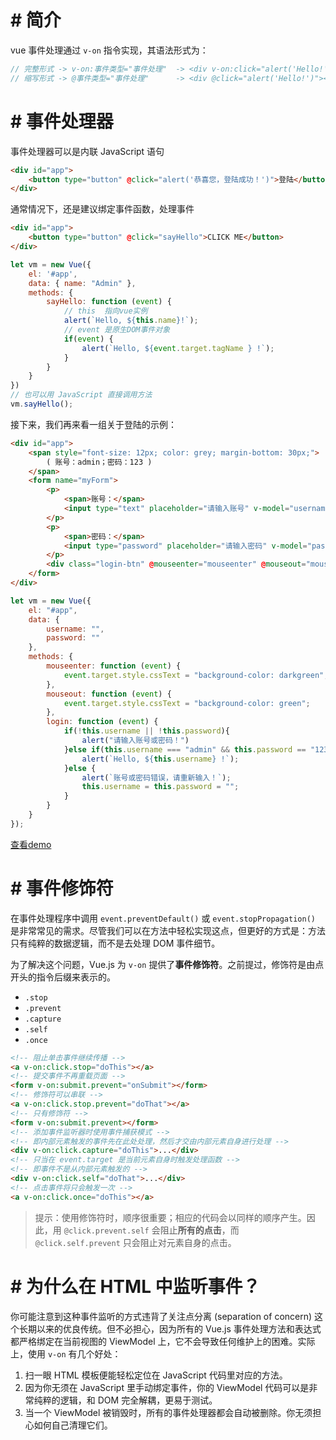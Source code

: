 # # 简介

vue 事件处理通过 `v-on` 指令实现，其语法形式为：

```javascript
// 完整形式 -> v-on:事件类型="事件处理"  -> <div v-on:click="alert('Hello!')"></div>
// 缩写形式 -> @事件类型="事件处理"      -> <div @click="alert('Hello!')"><div>
```

# # 事件处理器

事件处理器可以是内联 JavaScript 语句

```html
<div id="app">
    <button type="button" @click="alert('恭喜您，登陆成功！')">登陆</button>
</div>
```

通常情况下，还是建议绑定事件函数，处理事件

```html
<div id="app">
    <button type="button" @click="sayHello">CLICK ME</button>
</div>
```

```javascript
let vm = new Vue({
    el: '#app',
    data: { name: "Admin" },
    methods: {
        sayHello: function (event) {
            // this  指向vue实例
            alert(`Hello, ${this.name}!`);
            // event 是原生DOM事件对象
            if(event) {
                alert(`Hello, ${event.target.tagName } !`);
            }
        }
    }
})
// 也可以用 JavaScript 直接调用方法
vm.sayHello();
```

接下来，我们再来看一组关于登陆的示例：

```html
<div id="app">
    <span style="font-size: 12px; color: grey; margin-bottom: 30px;">
        ( 账号：admin；密码：123 )
    </span>
    <form name="myForm">
        <p>
            <span>账号：</span>
            <input type="text" placeholder="请输入账号" v-model="username">
        </p>
        <p>
            <span>密码：</span>
            <input type="password" placeholder="请输入密码" v-model="password">
        </p>
        <div class="login-btn" @mouseenter="mouseenter" @mouseout="mouseout"  @click="login">登陆</div>
    </form>
</div>
```

```javascript
let vm = new Vue({
    el: "#app",
    data: {
        username: "",
        password: ""
    },
    methods: {
        mouseenter: function (event) {
            event.target.style.cssText = "background-color: darkgreen";
        },
        mouseout: function (event) {
            event.target.style.cssText = "background-color: green";
        },
        login: function (event) {
            if(!this.username || !this.password){
                alert("请输入账号或密码！")
            }else if(this.username === "admin" && this.password == "123") {
                alert(`Hello, ${this.username} !`);
            }else {
                alert(`账号或密码错误，请重新输入！`);
                this.username = this.password = "";
            }
        }
    }
});
```

[查看demo](https://lihongyao.github.io/tutorials/vue/01.GettingStarted/event.html)

# # 事件修饰符

在事件处理程序中调用 `event.preventDefault()` 或 `event.stopPropagation()` 是非常常见的需求。尽管我们可以在方法中轻松实现这点，但更好的方式是：方法只有纯粹的数据逻辑，而不是去处理 DOM 事件细节。

为了解决这个问题，Vue.js 为 `v-on` 提供了**事件修饰符**。之前提过，修饰符是由点开头的指令后缀来表示的。

- `.stop`
- `.prevent`
- `.capture`
- `.self`
- `.once`

```html
<!-- 阻止单击事件继续传播 -->
<a v-on:click.stop="doThis"></a>
<!-- 提交事件不再重载页面 -->
<form v-on:submit.prevent="onSubmit"></form>
<!-- 修饰符可以串联 -->
<a v-on:click.stop.prevent="doThat"></a>
<!-- 只有修饰符 -->
<form v-on:submit.prevent></form>
<!-- 添加事件监听器时使用事件捕获模式 -->
<!-- 即内部元素触发的事件先在此处处理，然后才交由内部元素自身进行处理 -->
<div v-on:click.capture="doThis">...</div>
<!-- 只当在 event.target 是当前元素自身时触发处理函数 -->
<!-- 即事件不是从内部元素触发的 -->
<div v-on:click.self="doThat">...</div>
<!-- 点击事件将只会触发一次 -->
<a v-on:click.once="doThis"></a>
```

> 提示：使用修饰符时，顺序很重要；相应的代码会以同样的顺序产生。因此，用 `@click.prevent.self` 会阻止**所有的点击**，而 `@click.self.prevent` 只会阻止对元素自身的点击。

# # 为什么在 HTML 中监听事件？

你可能注意到这种事件监听的方式违背了关注点分离 (separation of concern) 这个长期以来的优良传统。但不必担心，因为所有的 Vue.js 事件处理方法和表达式都严格绑定在当前视图的 ViewModel 上，它不会导致任何维护上的困难。实际上，使用 `v-on` 有几个好处：

1. 扫一眼 HTML 模板便能轻松定位在 JavaScript 代码里对应的方法。
2. 因为你无须在 JavaScript 里手动绑定事件，你的 ViewModel 代码可以是非常纯粹的逻辑，和 DOM 完全解耦，更易于测试。
3. 当一个 ViewModel 被销毁时，所有的事件处理器都会自动被删除。你无须担心如何自己清理它们。









